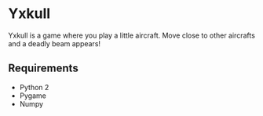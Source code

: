 Yxkull
======

Yxkull is a game where you play a little aircraft. Move close to other aircrafts and a deadly beam appears!

Requirements
------------

 * Python 2
 * Pygame
 * Numpy

